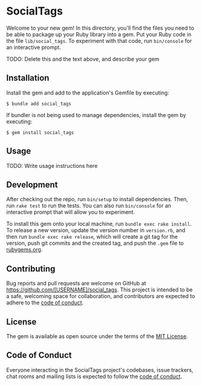 # SocialTags

Welcome to your new gem! In this directory, you'll find the files you need to be able to package up your Ruby library into a gem. Put your Ruby code in the file `lib/social_tags`. To experiment with that code, run `bin/console` for an interactive prompt.

TODO: Delete this and the text above, and describe your gem

## Installation

Install the gem and add to the application's Gemfile by executing:

    $ bundle add social_tags

If bundler is not being used to manage dependencies, install the gem by executing:

    $ gem install social_tags

## Usage

TODO: Write usage instructions here

## Development

After checking out the repo, run `bin/setup` to install dependencies. Then, run `rake test` to run the tests. You can also run `bin/console` for an interactive prompt that will allow you to experiment.

To install this gem onto your local machine, run `bundle exec rake install`. To release a new version, update the version number in `version.rb`, and then run `bundle exec rake release`, which will create a git tag for the version, push git commits and the created tag, and push the `.gem` file to [rubygems.org](https://rubygems.org).

## Contributing

Bug reports and pull requests are welcome on GitHub at https://github.com/[USERNAME]/social_tags. This project is intended to be a safe, welcoming space for collaboration, and contributors are expected to adhere to the [code of conduct](https://github.com/[USERNAME]/social_tags/blob/main/CODE_OF_CONDUCT.md).

## License

The gem is available as open source under the terms of the [MIT License](https://opensource.org/licenses/MIT).

## Code of Conduct

Everyone interacting in the SocialTags project's codebases, issue trackers, chat rooms and mailing lists is expected to follow the [code of conduct](https://github.com/[USERNAME]/social_tags/blob/main/CODE_OF_CONDUCT.md).
